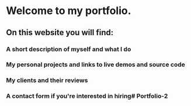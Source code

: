# Welcome to my portfolio.

## On this website you will find:

### A short description of myself and what I do

### My personal projects and links to live demos and source code

### My clients and their reviews

### A contact form if you're interested in hiring#   P o r t f o l i o - 2  
 